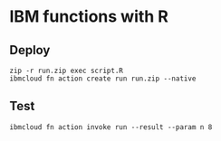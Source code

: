 # IBM functions with R

## Deploy

```
zip -r run.zip exec script.R
ibmcloud fn action create run run.zip --native
```

## Test

```
ibmcloud fn action invoke run --result --param n 8
```
